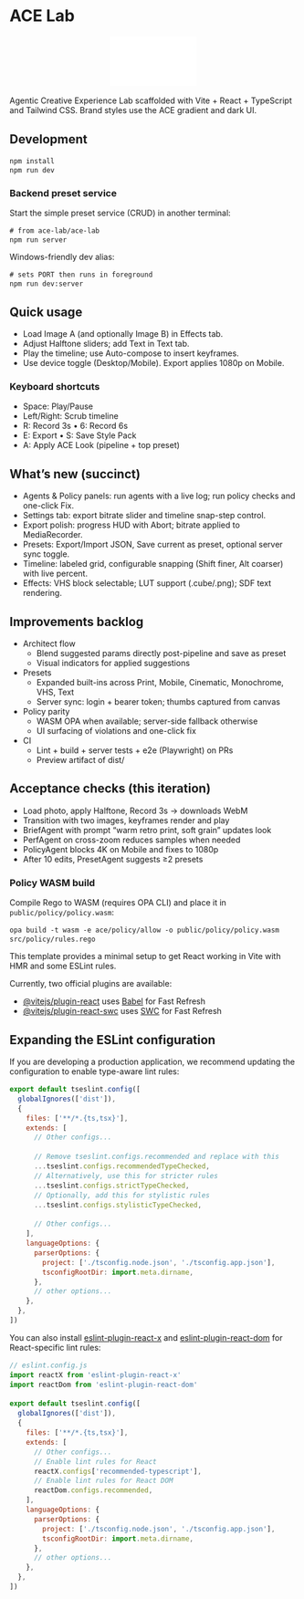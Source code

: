 # ACE Lab

<p align="center"><img src="../ace-lab.gif" width="30%" alt="ACE Lab logo"></p>

Agentic Creative Experience Lab scaffolded with Vite + React + TypeScript and Tailwind CSS. Brand styles use the ACE gradient and dark UI.

## Development

```
npm install
npm run dev
```

### Backend preset service

Start the simple preset service (CRUD) in another terminal:

```
# from ace-lab/ace-lab
npm run server
```

Windows-friendly dev alias:

```
# sets PORT then runs in foreground
npm run dev:server
```

## Quick usage

- Load Image A (and optionally Image B) in Effects tab.
- Adjust Halftone sliders; add Text in Text tab.
- Play the timeline; use Auto-compose to insert keyframes.
- Use device toggle (Desktop/Mobile). Export applies 1080p on Mobile.

### Keyboard shortcuts

- Space: Play/Pause
- Left/Right: Scrub timeline
- R: Record 3s  •  6: Record 6s
- E: Export  •  S: Save Style Pack
- A: Apply ACE Look (pipeline + top preset)

## What’s new (succinct)

- Agents & Policy panels: run agents with a live log; run policy checks and one-click Fix.
- Settings tab: export bitrate slider and timeline snap-step control.
- Export polish: progress HUD with Abort; bitrate applied to MediaRecorder.
- Presets: Export/Import JSON, Save current as preset, optional server sync toggle.
- Timeline: labeled grid, configurable snapping (Shift finer, Alt coarser) with live percent.
- Effects: VHS block selectable; LUT support (.cube/.png); SDF text rendering.

## Improvements backlog

- Architect flow
  - Blend suggested params directly post-pipeline and save as preset
  - Visual indicators for applied suggestions
- Presets
  - Expanded built-ins across Print, Mobile, Cinematic, Monochrome, VHS, Text
  - Server sync: login + bearer token; thumbs captured from canvas
- Policy parity
  - WASM OPA when available; server-side fallback otherwise
  - UI surfacing of violations and one-click fix
- CI
  - Lint + build + server tests + e2e (Playwright) on PRs
  - Preview artifact of dist/

## Acceptance checks (this iteration)

- Load photo, apply Halftone, Record 3s → downloads WebM
- Transition with two images, keyframes render and play
- BriefAgent with prompt “warm retro print, soft grain” updates look
- PerfAgent on cross-zoom reduces samples when needed
- PolicyAgent blocks 4K on Mobile and fixes to 1080p
- After 10 edits, PresetAgent suggests ≥2 presets

### Policy WASM build

Compile Rego to WASM (requires OPA CLI) and place it in `public/policy/policy.wasm`:

```
opa build -t wasm -e ace/policy/allow -o public/policy/policy.wasm src/policy/rules.rego
```


This template provides a minimal setup to get React working in Vite with HMR and some ESLint rules.

Currently, two official plugins are available:

- [@vitejs/plugin-react](https://github.com/vitejs/vite-plugin-react/blob/main/packages/plugin-react) uses [Babel](https://babeljs.io/) for Fast Refresh
- [@vitejs/plugin-react-swc](https://github.com/vitejs/vite-plugin-react/blob/main/packages/plugin-react-swc) uses [SWC](https://swc.rs/) for Fast Refresh

## Expanding the ESLint configuration

If you are developing a production application, we recommend updating the configuration to enable type-aware lint rules:

```js
export default tseslint.config([
  globalIgnores(['dist']),
  {
    files: ['**/*.{ts,tsx}'],
    extends: [
      // Other configs...

      // Remove tseslint.configs.recommended and replace with this
      ...tseslint.configs.recommendedTypeChecked,
      // Alternatively, use this for stricter rules
      ...tseslint.configs.strictTypeChecked,
      // Optionally, add this for stylistic rules
      ...tseslint.configs.stylisticTypeChecked,

      // Other configs...
    ],
    languageOptions: {
      parserOptions: {
        project: ['./tsconfig.node.json', './tsconfig.app.json'],
        tsconfigRootDir: import.meta.dirname,
      },
      // other options...
    },
  },
])
```

You can also install [eslint-plugin-react-x](https://github.com/Rel1cx/eslint-react/tree/main/packages/plugins/eslint-plugin-react-x) and [eslint-plugin-react-dom](https://github.com/Rel1cx/eslint-react/tree/main/packages/plugins/eslint-plugin-react-dom) for React-specific lint rules:

```js
// eslint.config.js
import reactX from 'eslint-plugin-react-x'
import reactDom from 'eslint-plugin-react-dom'

export default tseslint.config([
  globalIgnores(['dist']),
  {
    files: ['**/*.{ts,tsx}'],
    extends: [
      // Other configs...
      // Enable lint rules for React
      reactX.configs['recommended-typescript'],
      // Enable lint rules for React DOM
      reactDom.configs.recommended,
    ],
    languageOptions: {
      parserOptions: {
        project: ['./tsconfig.node.json', './tsconfig.app.json'],
        tsconfigRootDir: import.meta.dirname,
      },
      // other options...
    },
  },
])
```
